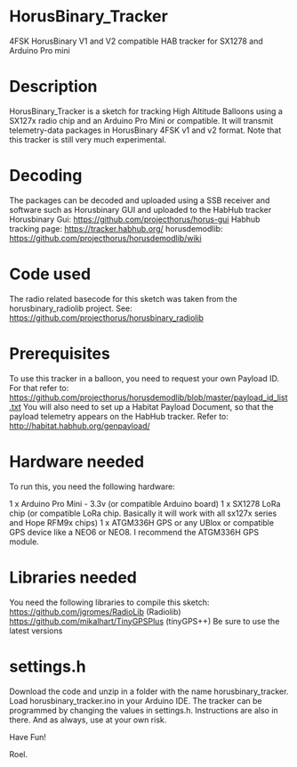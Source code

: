 # HorusBinary_Tracker
4FSK HorusBinary V1 and V2 compatible HAB tracker for SX1278 and Arduino Pro mini

# Description
HorusBinary_Tracker is a sketch for tracking High Altitude Balloons using a SX127x radio chip and an Arduino Pro Mini or compatible.
It will transmit telemetry-data packages in HorusBinary 4FSK v1 and v2 format. 
Note that this tracker is still very much experimental.

# Decoding
The packages can be decoded and uploaded using a SSB receiver and software such as Horusbinary GUI and uploaded to the HabHub tracker
Horusbinary Gui: https://github.com/projecthorus/horus-gui
Habhub tracking page: https://tracker.habhub.org/
horusdemodlib: https://github.com/projecthorus/horusdemodlib/wiki

# Code used
The radio related basecode for this sketch was taken from the horusbinary_radiolib project.
See: https://github.com/projecthorus/horusbinary_radiolib

# Prerequisites
To use this tracker in a balloon, you need to request your own Payload ID. 
For that refer to: https://github.com/projecthorus/horusdemodlib/blob/master/payload_id_list.txt 
You will also need to set up a Habitat Payload Document, so that the payload telemetry appears on the HabHub tracker.
Refer to: http://habitat.habhub.org/genpayload/

# Hardware needed
To run this, you need the following hardware:

1 x Arduino Pro Mini - 3.3v (or compatible Arduino board)
1 x SX1278 LoRa chip (or compatible LoRa chip. Basically it will work with all sx127x series and Hope RFM9x chips)
1 x ATGM336H GPS or any UBlox or compatible GPS device like a NEO6 or NEO8. I recommend the ATGM336H GPS module.

# Libraries needed
You need the following libraries to compile this sketch:
https://github.com/jgromes/RadioLib (Radiolib)
https://github.com/mikalhart/TinyGPSPlus (tinyGPS++)
Be sure to use the latest versions

# settings.h
Download the code and unzip in a folder with the name horusbinary_tracker. 
Load horusbinary_tracker.ino in your Arduino IDE. 
The tracker can be programmed by changing the values in settings.h. Instructions are also in there.
And as always, use at your own risk.

Have Fun!

Roel.
